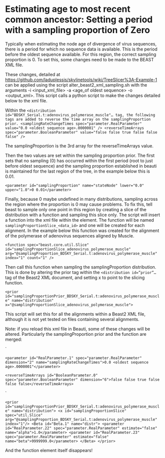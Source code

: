 # Estimating age to most recent common ancestor: Setting a period with a sampling proportion of Zero

Typically when estimating the node age of divergence of virus sequences, there is a period for which no sequence data is available. This is the period before the oldest sequence available. For this region, the correct sampling proportion is 0. To set this, some changes need to be made to the BEAST XML file. 

These changes, detailed at https://github.com/laduplessis/skylinetools/wiki/TreeSlicer%3A-Example-1 can be applied using the script alter_beast2_xml_sampling.sh with the arguments -i <input_xml_file> -a <age_of oldest sequence> -o <output_xml>. This script calls a python script to make the changes detailed below to the xml file.

Within the 
`<distribution id="BDSKY_Serial.t:adenovirus_polymerase_muscle"… tag, the following tags are added to reverse the time array on the samplingProportion prior.
<samplingRateChangeTimes spec="parameter.RealParameter" value="0.0 <oldest sequence age>.0000001" />
<reverseTimeArrays spec="parameter.BooleanParameter" value="false false true false false false" />`

The samplingProportion is the 3rd array for the reverseTimeArrays value.

Then the two values are set within the sampling proportion prior. The first sets that no sampling (0) has occurred within the first period (root to just before oldest sequence) and the sampling proportion established in beauti is maintained for the last region of the tree, in the example below this is 0.01.

`<parameter id="samplingProportion" name="stateNode" lower="0.0" upper="1.0">0 0.01</parameter>`

Finally, because 0 maybe undefined in many distributions, sampling across the region where the proportion is 0 may cause problems. To fix this, tell beast to sample only one point in this region by creating a slice of the distribution with a function and sampling this slice only. The script will insert a function into the xml file within the <beast> element. The function will be named `samplingProportionSlice_<data_id>` and one will be created for each alignment. In the example below this function was created for the alignment of the polymerase of adenovirus sequences aligned by Muscle.

`<function spec="beast.core.util.Slice" id="samplingProportionSlice_adenovirus_polymerase_muscle" arg="@samplingProportion_BDSKY_Serial.t:adenovirus_polymerase_muscle" index="1" count="1" />`

Then call this function when sampling the samplingProportion distribution. This is done by altering the prior tag within the `<distribution id=”prior”…` tag of the Beast2 XML document, and setting x to point to the slicing function.

`<prior id="samplingProportionPrior_BDSKY_Serial.t:adenovirus_polymerase_muscle" name="distribution" x="@samplingProportionSlice_adenovirus_polymerase_muscle">`

This script will set this for all the alignments within a Beast2 XML file, although it is not yet tested on files containing several alignments.

Note: if you reload this xml file in Beauti, some of these changes will be altered. Particularly the samplingProportion prior and the function are merged:


`
<distribution id="BDSKY_Serial.t:adenovirus_polymerase_muscle" spec="beast.evolution.speciation.BirthDeathSkylineModel" 	becomeUninfectiousRate="@becomeUninfectiousRate_BDSKY_Serial.t:adenovirus_polymerase_muscle" 	origin="@origin_BDSKY_Serial.t:adenovirus_polymerase_muscle" reproductiveNumber="@reproductiveNumber_BDSKY_Serial.t:adenovirus_polymerase_muscle" 	samplingProportion="@samplingProportion_BDSKY_Serial.t:adenovirus_polymerase_muscle" tree="@Tree.t:adenovirus_polymerase_muscle">
                
	<parameter id="RealParameter.1" spec="parameter.RealParameter" dimension="2" name="samplingRateChangeTimes">0.0 <oldest sequence age>.0000001"</parameter>

	<reverseTimeArrays id="BooleanParameter.0" spec="parameter.BooleanParameter" dimension="6">false false true false false false</reverseTimeArrays>
</distribution>
`



`<prior id="samplingProportionPrior_BDSKY_Serial.t:adenovirus_polymerase_muscle" name="distribution">
	<x id="samplingProportionSlice" spec="util.Slice" 	
		arg="@samplingProportion_BDSKY_Serial.t:adenovirus_polymerase_muscle" index="1"/>
 	<Beta id="Beta.1" name="distr">
       		<parameter id="RealParameter.22" spec="parameter.RealParameter" estimate="false" 			name="alpha">1.0</parameter>
		<parameter id="RealParameter.23" spec="parameter.RealParameter" estimate="false" 			name="beta">9999999.0</parameter>
        </Beta>
</prior>`

And the function element itself disappears!
